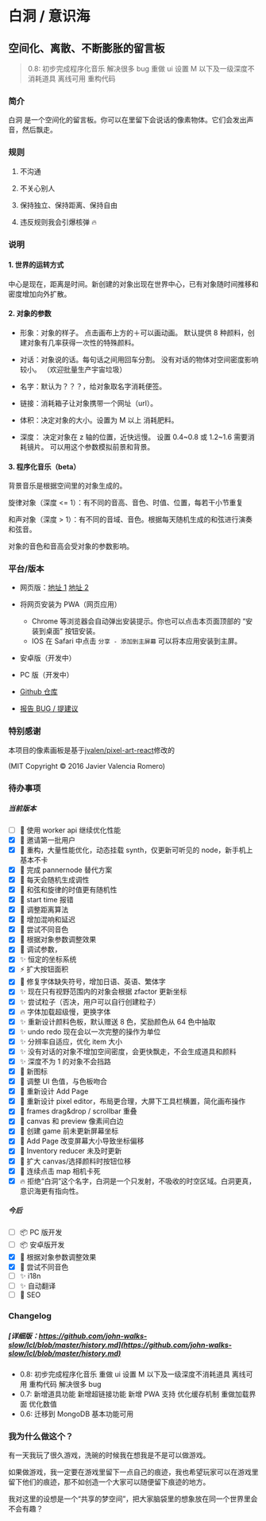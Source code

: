 # 白洞 / 意识海

## 空间化、离散、不断膨胀的留言板

> 0.8: 初步完成程序化音乐 解决很多 bug 重做 ui 设置 M 以下及一级深度不消耗道具 离线可用 重构代码

### 简介

白洞 是一个空间化的留言板。你可以在里留下会说话的像素物体。它们会发出声音，然后飘走。

### 规则

1. 不沟通

2. 不关心别人

3. 保持独立、保持距离、保持自由

4. 违反规则我会引爆核弹 :fire:

### 说明

#### 1. 世界的运转方式

中心是现在，距离是时间。新创建的对象出现在世界中心，已有对象随时间推移和密度增加向外扩散。

#### 2. 对象的参数

- 形象：对象的样子。
  点击画布上方的＋可以画动画。
  默认提供 8 种颜料，创建对象有几率获得一次性的特殊颜料。

- 对话：对象说的话。每句话之间用回车分割。
  没有对话的物体对空间密度影响较小。
  （欢迎批量生产宇宙垃圾）

- 名字：默认为？？？，给对象取名字消耗便签。

- 链接：消耗箱子让对象携带一个网址（url）。

- 体积：决定对象的大小。设置为 M 以上 消耗肥料。

- 深度：
  决定对象在 z 轴的位置，近快远慢。
  设置 0.4~0.8 或 1.2~1.6 需要消耗镜片。
  可以用这个参数模拟前景和背景。

#### 3. 程序化音乐（beta）

背景音乐是根据空间里的对象生成的。

旋律对象（深度 <= 1）：有不同的音高、音色、时值、位置，每若干小节重复

和声对象（深度 > 1）：有不同的音域、音色。根据每天随机生成的和弦进行演奏和弦音。

对象的音色和音高会受对象的参数影响。

### 平台/版本

- 网页版：[地址 1](https://lcl.yu-me.workers.dev) [地址 2](https://lcl-web.herokuapp.com)
- 将网页安装为 PWA（网页应用）
  - Chrome 等浏览器会自动弹出安装提示。你也可以点击本页面顶部的 “安装到桌面” 按钮安装。
  - IOS 在 Safari 中点击 `分享 - 添加到主屏幕` 可以将本应用安装到主屏。
- 安卓版（开发中）
- PC 版（开发中）

- [Github 仓库](https://github.com/john-walks-slow/lcl)
- [报告 BUG / 提建议](https://github.com/john-walks-slow/lcl/issues/new)

### 特别感谢

本项目的像素画板是基于[jvalen/pixel-art-react](https://github.com/jvalen/pixel-art-react)修改的

(MIT Copyright © 2016 Javier Valencia Romero)

### 待办事项

##### 当前版本

- [ ] :musical_note: 使用 worker api 继续优化性能
- [x] :rocket: 邀请第一批用户
- [x] :musical_note: 重构，大量性能优化，动态挂载 synth，仅更新可听见的 node，新手机上基本不卡
- [x] :musical_note: 完成 pannernode 替代方案
- [x] :musical_note: 每天会随机生成调性
- [x] :musical_note: 和弦和旋律的时值更有随机性
- [x] :musical_note: start time 报错
- [x] :musical_note: 调整距离算法
- [x] :musical_note: 增加混响和延迟
- [x] :musical_note: 尝试不同音色
- [x] :musical_note: 根据对象参数调整效果
- [x] :wrench: 调试参数，
- [x] :sparkles: 恒定的坐标系统
- [x] :zap: 扩大按钮面积
- [x] :art: 修复字体缺失符号，增加日语、英语、繁体字
- [x] :sparkles: 现在只有视野范围内的对象会根据 zfactor 更新坐标
- [x] :sparkles: 尝试粒子（否决，用户可以自行创建粒子）
- [x] :fire: 字体加载超级慢，更换字体
- [x] :sparkles: 重新设计颜料色板，默认赠送 8 色，奖励颜色从 64 色中抽取
- [x] :sparkles: undo redo 现在会以一次完整的操作为单位
- [x] :sparkles: 分辨率自适应，优化 item 大小
- [x] :sparkles: 没有对话的对象不增加空间密度，会更快飘走，不会生成道具和颜料
- [x] :sparkles: 深度不为 1 的对象不会挡路
- [x] :art: 新图标
- [x] :art: 调整 UI 色值，与色板吻合
- [x] :art: 重新设计 Add Page
- [x] :art: 重新设计 pixel editor，布局更合理，大屏下工具栏横置，简化画布操作
- [x] :bug: frames drag&drop / scrollbar 重叠
- [x] :bug: canvas 和 preview 像素间白边
- [x] :bug: 创建 game 前未更新屏幕坐标
- [x] :bug: Add Page 改变屏幕大小导致坐标偏移
- [x] :bug: Inventory reducer 未及时更新
- [x] :bug: 扩大 canvas/选择颜料时按钮位移
- [x] :bug: 连续点击 map 相机卡死
- [x] :fire: 拒绝“白洞”这个名字，白洞是一个只发射，不吸收的时空区域。白洞更真，意识海更有指向性。

##### 今后

- [ ] :package: PC 版开发
- [ ] :package: 安卓版开发
- [x] :musical_note: 根据对象参数调整效果
- [x] :musical_note: 尝试不同音色
- [ ] :sparkles: i18n
- [ ] :sparkles: 自动翻译
- [ ] :shirt: SEO

### Changelog

##### [详细版：https://github.com/john-walks-slow/lcl/blob/master/history.md](https://github.com/john-walks-slow/lcl/blob/master/history.md)

- 0.8: 初步完成程序化音乐 重做 ui 设置 M 以下及一级深度不消耗道具 离线可用 重构代码 解决很多 bug
- 0.7: 新增道具功能 新增超链接功能 新增 PWA 支持 优化缓存机制 重做加载界面 优化数值
- 0.6: 迁移到 MongoDB 基本功能可用

### 我为什么做这个？

有一天我玩了很久游戏，洗碗的时候我在想我是不是可以做游戏。

如果做游戏，我一定要在游戏里留下一点自己的痕迹，我也希望玩家可以在游戏里留下他们的痕迹，那不如创造一个大家可以随便留下痕迹的地方。

我对这里的设想是一个“共享的梦空间”，把大家脑袋里的想象放在同一个世界里会不会有趣？
